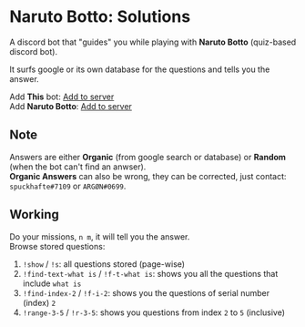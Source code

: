 # Naruto Botto: Solutions

A discord bot that "guides" you while playing with **Naruto Botto** (quiz-based discord bot).

It surfs google or its own database for the questions and tells you the answer.

Add **This** bot: [Add to server](https://bit.ly/3bGTj51)<br>
Add **Naruto Botto**: [Add to server](https://bit.ly/3ddc8Nk)

## Note
Answers are either **Organic** (from google search or database) or **Random** (when the bot can't find an anwser).<br>
**Organic Answers** can also be wrong, they can be corrected, just contact: `spuckhafte#7109` or `ARGØN#0699`.

## Working
Do your missions, `n m`, it will tell you the answer.<br>
Browse stored questions:
1. `!show` / `!s`: all questions stored (page-wise)
2. `!find-text-what is` / `!f-t-what is`: shows you all the questions that include `what is`
3. `!find-index-2` / `!f-i-2`: shows you the questions of serial number (index) `2`
4. `!range-3-5` / `!r-3-5`: shows you questions from index `2` to `5` (inclusive)
